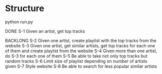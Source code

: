 # Structure

python run.py

DONE
S-1 Given an artist, get top tracks

BACKLONG
S-2 Given one artist, create playlist with the top tracks from the website
S-3 Given one artist, get similar artists, get top tracks for each one of them and create playlist from the website
S-4 Given more than one artist, do S-3 for each one of them
S-5 Be able to take not only top tracks but random tracks
S-6 Limit size of playlist depending on number of artists given
S-7 Style website
S-8 Be able to search for less popular similar artists